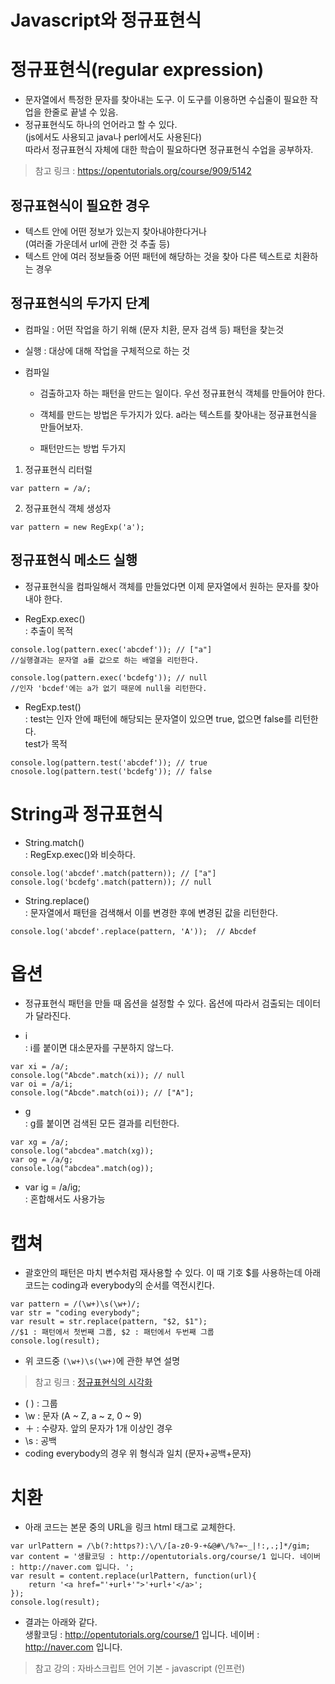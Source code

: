 Javascript와 정규표현식
=======================
# 정규표현식(regular expression)
* 문자열에서 특정한 문자를 찾아내는 도구. 이 도구를 이용하면 수십줄이 필요한 작업을 한줄로 끝낼 수 있음.
* 정규표현식도 하나의 언어라고 할 수 있다.   
(js에서도 사용되고 java나 perl에서도 사용된다)   
따라서 정규표현식 자체에 대한 학습이 필요하다면 정규표현식 수업을 공부하자.   
> 참고 링크 : https://opentutorials.org/course/909/5142

## 정규표현식이 필요한 경우
* 텍스트 안에 어떤 정보가 있는지 찾아내야한다거나   
(여러줄 가운데서 url에 관한 것 추출 등)
* 텍스트 안에 여러 정보들중 어떤 패턴에 해당하는 것을 찾아 다른 텍스트로 치환하는 경우

## 정규표현식의 두가지 단계
* 컴파일 : 어떤 작업을 하기 위해 (문자 치환, 문자 검색 등) 패턴을 찾는것
* 실행 : 대상에 대해 작업을 구체적으로 하는 것

* 컴파일
  * 검출하고자 하는 패턴을 만드는 일이다. 우선 정규표현식 객체를 만들어야 한다.
  * 객체를 만드는 방법은 두가지가 있다. a라는 텍스트를 찾아내는 정규표현식을 만들어보자.

  * 패턴만드는 방법 두가지
1. 정규표현식 리터럴   
```
var pattern = /a/;
```
2. 정규표현식 객체 생성자
```
var pattern = new RegExp('a');
```

## 정규표현식 메소드 실행
* 정규표현식을 컴파일해서 객체를 만들었다면 이제 문자열에서 원하는 문자를 찾아내야 한다. 

* RegExp.exec()   
: 추출이 목적
```
console.log(pattern.exec('abcdef')); // ["a"]
//실행결과는 문자열 a를 값으로 하는 배열을 리턴한다.

console.log(pattern.exec('bcdefg')); // null
//인자 'bcdef'에는 a가 없기 때문에 null을 리턴한다.
```
* RegExp.test()   
: test는 인자 안에 패턴에 해당되는 문자열이 있으면 true, 없으면 false를 리턴한다.   
test가 목적
```
console.log(pattern.test('abcdef')); // true
cnosole.log(pattern.test('bcdefg')); // false
```

# String과 정규표현식
* String.match()   
: RegExp.exec()와 비슷하다.
```
console.log('abcdef'.match(pattern)); // ["a"]
console.log('bcdefg'.match(pattern)); // null
```

* String.replace()   
: 문자열에서 패턴을 검색해서 이를 변경한 후에 변경된 값을 리턴한다.
```
console.log('abcdef'.replace(pattern, 'A'));  // Abcdef
```

# 옵션
* 정규표현식 패턴을 만들 때 옵션을 설정할 수 있다. 옵션에 따라서 검출되는 데이터가 달라진다.

* i   
: i를 붙이면 대소문자를 구분하지 않느다.
```
var xi = /a/;
console.log("Abcde".match(xi)); // null
var oi = /a/i;
console.log("Abcde".match(oi)); // ["A"];
```
* g   
: g를 붙이면 검색된 모든 결과를 리턴한다.
```
var xg = /a/;
console.log("abcdea".match(xg));
var og = /a/g;
console.log("abcdea".match(og));
```

* var ig = /a/ig;   
: 혼합해서도 사용가능

# 캡쳐   
* 괄호안의 패턴은 마치 변수처럼 재사용할 수 있다. 이 때 기호 $를 사용하는데 아래 코드는 coding과 everybody의 순서를 역전시킨다.
```
var pattern = /(\w+)\s(\w+)/;
var str = "coding everybody";
var result = str.replace(pattern, "$2, $1");
//$1 : 패턴에서 첫번째 그룹, $2 : 패턴에서 두번째 그룹
console.log(result);
```

* 위 코드중 ```(\w+)\s(\w+)```에 관한 부연 설명
> 참고 링크 : [정규표현식의 시각화](https://regexper.com/#%28%5Cw%2B%29%5Cs%28%5Cw%2B%29)
  * ( ) : 그룹
  * \w : 문자 (A ~ Z, a ~ z, 0 ~ 9)
  * ＋ : 수량자. 앞의 문자가 1개 이상인 경우
  * \s : 공백
  * coding everybody의 경우 위 형식과 일치 (문자+공백+문자)

# 치환
* 아래 코드는 본문 중의 URL을 링크 html 태그로 교체한다. 
```
var urlPattern = /\b(?:https?):\/\/[a-z0-9-+&@#\/%?=~_|!:,.;]*/gim;
var content = '생활코딩 : http://opentutorials.org/course/1 입니다. 네이버 : http://naver.com 입니다. ';
var result = content.replace(urlPattern, function(url){
    return '<a href="'+url+'">'+url+'</a>';
});
console.log(result);
```
* 결과는 아래와 같다.   
생활코딩 : <a href="http://opentutorials.org/course/1">http://opentutorials.org/course/1</a> 입니다. 네이버 : <a href="http://naver.com">http://naver.com</a> 입니다.

> 참고 강의 : 자바스크립트 언어 기본 - javascript (인프런)
